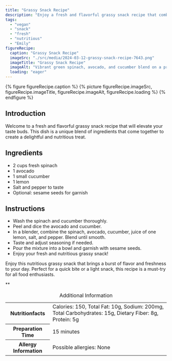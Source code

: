 ```yaml
---
title: "Grassy Snack Recipe"
description: "Enjoy a fresh and flavorful grassy snack recipe that combines spinach, avocado, and cucumber for a burst of flavor. Perfect for a quick and nutritious bite."
tags:
  - "vegan"
  - "snack"
  - "fresh"
  - "nutritious"
  - "Emily"
figureRecipe: 
  caption: "Grassy Snack Recipe"
  imageSrc: "./src/media/2024-03-12-grassy-snack-recipe-7643.png"
  imageTitle: "Grassy Snack Recipe"
  imageAlt: "Vibrant green spinach, avocado, and cucumber blend on a pristine table, inviting a fresh and nutritious snack experience."
  loading: "eager"
---
```


{% figure figureRecipe.caption %}
{% picture figureRecipe.imageSrc, figureRecipe.imageTitle, figureRecipe.imageAlt, figureRecipe.loading %}
{% endfigure %}

## Introduction

Welcome to a fresh and flavorful grassy snack recipe that will elevate your taste buds. This dish is a unique blend of ingredients that come together to create a delightful and nutritious treat.

## Ingredients

- 2 cups fresh spinach
- 1 avocado
- 1 small cucumber
- 1 lemon
- Salt and pepper to taste
- Optional: sesame seeds for garnish

## Instructions

- Wash the spinach and cucumber thoroughly.
- Peel and dice the avocado and cucumber.
- In a blender, combine the spinach, avocado, cucumber, juice of one lemon, salt, and pepper. Blend until smooth.
- Taste and adjust seasoning if needed.
- Pour the mixture into a bowl and garnish with sesame seeds.
- Enjoy your fresh and nutritious grassy snack!

Enjoy this nutritious grassy snack that brings a burst of flavor and freshness to your day. Perfect for a quick bite or a light snack, this recipe is a must-try for all food enthusiasts.

**

<table><caption class='sr-only'>Additional Information</caption><tr><th>Nutritionfacts</th><td>Calories: 150, Total Fat: 10g, Sodium: 200mg, Total Carbohydrates: 15g, Dietary Fiber: 8g, Protein: 5g&nbsp;</td></tr><tr><th>Preparation Time</th><td>15 minutes&nbsp;</td></tr><tr><th>Allergy Information</th><td>Possible allergies: None&nbsp;</td></tr></table>

